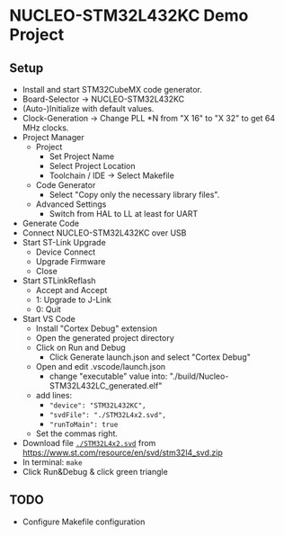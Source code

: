# NUCLEO-STM32L432KC Demo Project

## Setup

- Install and start STM32CubeMX code generator.
- Board-Selector -> NUCLEO-STM32L432KC
- (Auto-)Initialize with default values.
- Clock-Generation -> Change PLL *N from "X 16" to "X 32" to get 64 MHz clocks.
- Project Manager
  - Project
    - Set Project Name
    - Select Project Location
    - Toolchain / IDE -> Select Makefile
  - Code Generator
    - Select "Copy only the necessary library files".
  - Advanced Settings
    - Switch from HAL to LL at least for UART
- Generate Code
- Connect NUCLEO-STM32L432KC over USB
- Start ST-Link Upgrade
  - Device Connect
  - Upgrade Firmware
  - Close
- Start STLinkReflash
  - Accept and Accept
  - 1: Upgrade to J-Link
  - 0: Quit
- Start VS Code
  - Install "Cortex Debug" extension
  - Open the generated project directory
  - Click on Run and Debug
    - Click Generate launch.json and select "Cortex Debug"
  - Open and edit .vscode/launch.json
    - change "executable" value into: "./build/Nucleo-STM32L432LC_generated.elf"
  - add lines:
    - `"device": "STM32L432KC",`
    - `"svdFile": "./STM32L4x2.svd",`
    - `"runToMain": true`
  - Set the commas right. 
- Download file [`./STM32L4x2.svd`](./STM32L4x2.svd) from https://www.st.com/resource/en/svd/stm32l4_svd.zip
- In terminal: `make`
- Click Run&Debug & click green triangle

## TODO

- Configure Makefile configuration
